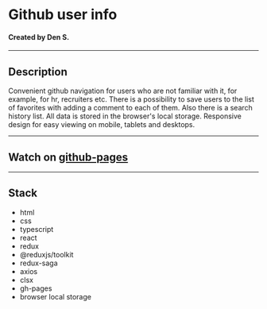 # Github user info

#### Created by Den S.

---

## Description

Convenient github navigation for users who are not familiar with it, for example, for hr, recruiters etc.
There is a possibility to save users to the list of favorites with adding a comment to each of them.
Also there is a search history list.
All data is stored in the browser's local storage.
Responsive design for easy viewing on mobile, tablets and desktops.

---

## Watch on [github-pages](https://sden4.github.io/github_info/)

---

## Stack

- html
- css
- typescript
- react
- redux
- @reduxjs/toolkit
- redux-saga
- axios
- clsx
- gh-pages
- browser local storage
